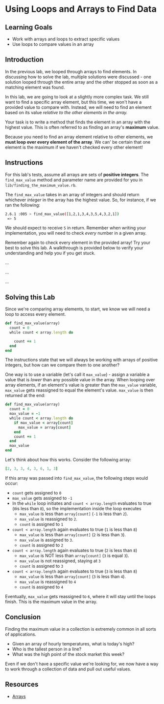   # Using Loops and Arrays to Find Data

## Learning Goals

- Work with arrays and loops to extract specific values
- Use loops to compare values in an array

## Introduction

In the previous lab, we looped through arrays to find elements. In discussing
how to solve the lab, multiple solutions were discussed - one solution looped
through the entire array and the other stopped as soon as a matching element was
found.

In this lab, we are going to look at a slightly more complex task. We still want
to find a specific array element, but this time, we won't have a provided value
to compare with. Instead, we will need to find an element based on its value
_relative to the other elements in the array._

Your task is to write a method that finds the element in an array with the
highest value. This is often referred to as finding an array's **maximum**
value.

Because you need to find an array element relative to other elements, we **must
loop over every element of the array**. We can' be certain that one element is
the maximum if we haven't checked every other element!

## Instructions

For this lab's tests, assume all arrays are sets of **positive integers**. The
`find_max_value` method and parameter name are provided for you in
`lib/finding_the_maximum_value.rb`. 

The `find_max_value` takes in an array of integers and should return whichever
_integer_ in the array has the highest value. So, for instance, if we ran the
following:

```sh
2.6.1 :005 > find_max_value([1,2,1,3,4,3,5,4,3,2,1])
 => 5
```

We should expect to receive `5` in return. Remember when writing your
implementation, you will need to check _every_ number in a given array.

Remember again to check every element in the provided array! Try your best to
solve this lab. A walkthrough is provided below to verify your understanding and
help you if you get stuck.

...

...

...

## Solving this Lab

Since we're comparing array elements, to start, we know we will need a loop to
access every element.

```rb
def find_max_value(array)
  count = 0
  while count < array.length do

    count += 1
  end
end
```

The instructions state that we will always be working with arrays of positive
integers, but how can we compare them to one another?

One way is to use a variable (let's call it `max_value`) - assign a variable a
value that is _lower_ than any possible value in the array. When looping over
array elements, if an element's value is greater than the `max_value` variable,
`max_value` gets reassigned to equal the element's value. `max_value` is then
returned at the end:

```rb
def find_max_value(array)
  count = 0
  max_value = -1
  while count < array.length do
    if max_value < array[count]
      max_value = array[count]
    end
    count += 1
  end
  max_value
end
```

Let's think about how this works. Consider the following array:

```rb
[2, 3, 3, 4, 3, 6, 1, 3]
```

If this array was passed into `find_max_value`, the following steps would occur:

- `count` gets assigned to `0`
- `max_value` gets assigned to `-1`
- In the `while` loop initiates and `count < array.length` evaluates to true
  (`0`is less than `8`), so the implementation inside the loop executes
  - `max_value` is less than `array[count]` (`-1` is less than `2`).
  - `max_value` is reassigned to `2`.
  - `count` is assigned to `1`
- `count < array.length` again evaluates to true (`1` is less than `8`)
  - `max_value` is less than `array[count]` (`2` is less than `3`).
  - `max_value` is assigned to `3`.
  - `count` is assigned to `2`
- `count < array.length` again evaluates to true (`2` is less than `8`)
  - `max_value` is NOT less than `array[count]` (`3` is equal `3`).
  - `max_value` is not reassigned, staying at `3`
  - `count` is assigned to `3`
- `count < array.length` again evaluates to true (`3` is less than `8`)
  - `max_value` is less than `array[count]` (`3` is less than `4`).
  - `max_value` is reassigned to `4`
  - `count` is assigned to `4`

Eventually, `max_value` gets reassigned to `6`, where it will stay until the
loops finish. This is the maximum value in the array.

## Conclusion

Finding the maximum value in a collection is extremely common in all sorts of
applications.

- Given an array of hourly temperatures, what is today's high?
- Who is the tallest person in a line?
- What was the high point of the stock market this week?

Even if we don't have a specific value we're looking for, we now have a way to
work through a collection of data and pull out useful values.

## Resources

- [Arrays](https://ruby-doc.org/core-2.5.3/Array.html)
